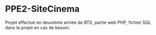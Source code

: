 # PPE2-SiteCinema

Projet effectué en deuxième année de BTS, partie web PHP, fichier SQL dans le projet en cas de besoin.
